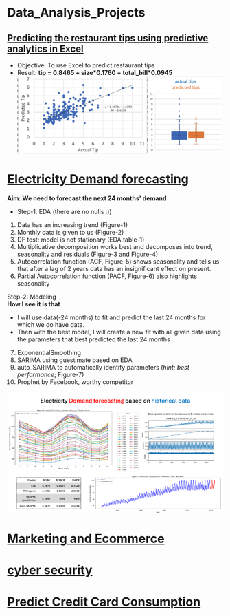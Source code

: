 # Data_Analysis_Projects

## [Predicting the restaurant tips using predictive analytics in Excel](ML_LR_EXCEL_Tips_Prediction/README.md)

- Objective: To use Excel to predict restaurant tips    
- Result: __tip = 0.8465 + size\*0.1760 + total_bill\*0.0945__  
![Result](ML_LR_EXCEL_Tips_Prediction/ResultAnalysis.png)  


# [Electricity Demand forecasting](electricity_demand_estimation/DemandEstimation.md)

__Aim: We need to forecast the next 24 months' demand__  

- Step-1. EDA (there are no nulls :))   
1. Data has an increasing trend (Figure-1)  
2. Monthly data is given to us (Figure-2)  
3. DF test: model is not stationary (EDA table-1)  
4. Multiplicative decomposition works best and decomposes into trend, seasonality and residuals (Figure-3 and Figure-4)  
5. Autocorrelation function (ACF, Figure-5) shows seasonality and tells us that after a lag of 2 years data has an insignificant effect on present.  
6. Partial Autocorrelation function (PACF, Figure-6) also highlights seasonality  

Step-2: Modeling  
__How I see it is that__
- I will use data(-24 months) to fit and predict the last 24 months for which we do have data.  
- Then with the best model, I will create a new fit with all given data using the parameters that best predicted the last 24 months

7. ExponentialSmoothing
8. SARIMA using guestimate based on EDA
9. auto_SARIMA to automatically identify parameters (_hint: best performance_; Figure-7)
10. Prophet by Facebook, worthy competitor

![Highlights](ElectricityDemandEstimation/pngs/DemandEstimation.png)

# [Marketing and Ecommerce](marketing_ecommerce/MarketingECommerce.ipynb)
# [cyber security](cyber_security/CyberSecurity.ipynb)
# [Predict Credit Card Consumption](predict_credit_card_consumption/)

